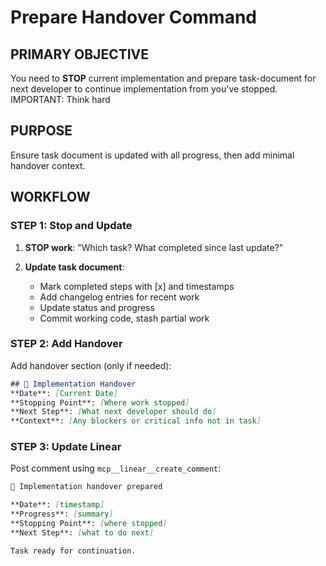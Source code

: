 # Prepare Handover Command

## PRIMARY OBJECTIVE
You need to **STOP** current implementation and prepare task-document for next developer to continue implementation from you've stopped. IMPORTANT: Think hard

## PURPOSE
Ensure task document is updated with all progress, then add minimal handover context.

## WORKFLOW

### **STEP 1: Stop and Update**

1. **STOP work**: "Which task? What completed since last update?"

2. **Update task document**:
   - Mark completed steps with [x] and timestamps
   - Add changelog entries for recent work
   - Update status and progress
   - Commit working code, stash partial work

### **STEP 2: Add Handover**

Add handover section (only if needed):

```markdown
## 🔄 Implementation Handover
**Date**: [Current Date]  
**Stopping Point**: [Where work stopped]  
**Next Step**: [What next developer should do]
**Context**: [Any blockers or critical info not in task]
```

### **STEP 3: Update Linear**

Post comment using `mcp__linear__create_comment`:
```markdown
🔄 Implementation handover prepared

**Date**: [timestamp]  
**Progress**: [summary]  
**Stopping Point**: [where stopped]  
**Next Step**: [what to do next]  

Task ready for continuation.
```